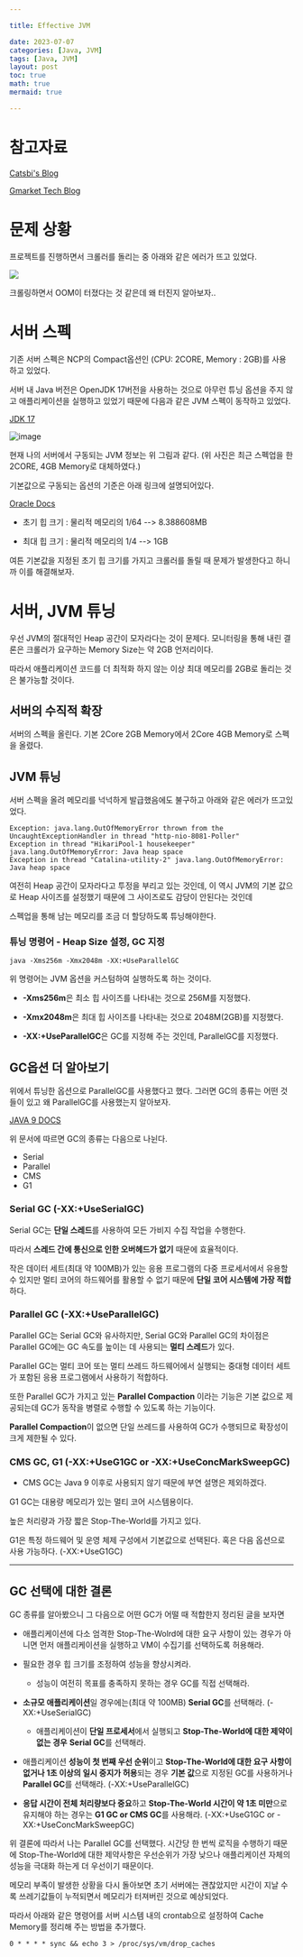 ```yaml
---

title: Effective JVM

date: 2023-07-07
categories: [Java, JVM]
tags: [Java, JVM]
layout: post
toc: true
math: true
mermaid: true

---
```


# 참고자료

[Catsbi's Blog](https://catsbi.oopy.io/3ddf4078-55f0-4fde-9d51-907613a44c0d)

[Gmarket Tech Blog](https://dev.gmarket.com/62)


# 문제 상황

프로젝트를 진행하면서 크롤러를 돌리는 중 아래와 같은 에러가 뜨고 있었다.

![](https://github.com/K-Diger/K-Diger.github.io/assets/60564431/181f8d12-d4b9-4479-9c82-c4f64ee3231a)

크롤링하면서 OOM이 터졌다는 것 같은데 왜 터진지 알아보자..

# 서버 스펙

기존 서버 스펙은 NCP의 Compact옵션인 (CPU: 2CORE, Memory : 2GB)를 사용하고 있었다.

서버 내 Java 버전은 OpenJDK 17버전을 사용하는 것으로 아무런 튜닝 옵션을 주지 않고 애플리케이션을 실행하고 있었기 때문에 다음과 같은 JVM 스펙이 동작하고 있었다.

[JDK 17](https://docs.oracle.com/javase/specs/jvms/se17/html/jvms-2.html)

![image](https://github.com/K-Diger/K-Diger.github.io/assets/60564431/768fd0fa-5052-48fc-acc6-d70a99a8bc5d)

현재 나의 서버에서 구동되는 JVM 정보는 위 그림과 같다. (위 사진은 최근 스펙업을 한 2CORE, 4GB Memory로 대체하였다.)

기본값으로 구동되는 옵션의 기준은 아래 링크에 설명되어있다.

[Oracle Docs](https://www.oracle.com/java/technologies/ergonomics5.html)


- 초기 힙 크기 : 물리적 메모리의 1/64 --> 8.388608MB

- 최대 힙 크기 : 물리적 메모리의 1/4 --> 1GB

여튼 기본값을 지정된 초기 힙 크기를 가지고 크롤러를 돌릴 때 문제가 발생한다고 하니까 이를 해결해보자.


# 서버, JVM 튜닝

우선 JVM의 절대적인 Heap 공간이 모자라다는 것이 문제다. 모니터링을 통해 내린 결론은 크롤러가 요구하는 Memory Size는 약 2GB 언저리이다.

따라서 애플리케이션 코드를 더 최적화 하지 않는 이상 최대 메모리를 2GB로 돌리는 것은 불가능할 것이다.

## 서버의 수직적 확장

서버의 스펙을 올린다. 기본 2Core 2GB Memory에서 2Core 4GB Memory로 스펙을 올렸다.

## JVM 튜닝

서버 스펙을 올려 메모리를 넉넉하게 발급했음에도 불구하고 아래와 같은 에러가 뜨고있었다.

```text
Exception: java.lang.OutOfMemoryError thrown from the UncaughtExceptionHandler in thread "http-nio-8081-Poller"
Exception in thread "HikariPool-1 housekeeper" java.lang.OutOfMemoryError: Java heap space
Exception in thread "Catalina-utility-2" java.lang.OutOfMemoryError: Java heap space
```

여전히 Heap 공간이 모자라다고 투정을 부리고 있는 것인데, 이 역시 JVM의 기본 값으로 Heap 사이즈를 설정했기 때문에 그 사이즈로도 감당이 안된다는 것인데

스펙업을 통해 남는 메모리를 조금 더 할당하도록 튜닝해야한다.

### 튜닝 명령어 - Heap Size 설정, GC 지정

```shell
java -Xms256m -Xmx2048m -XX:+UseParallelGC
```

위 명령어는 JVM 옵션을 커스텀하여 실행하도록 하는 것이다.

- **-Xms256m**은 최소 힙 사이즈를 나타내는 것으로 256M를 지정했다.

- **-Xmx2048m**은 최대 힙 사이즈를 나타내는 것으로 2048M(2GB)를 지정했다.

- **-XX:+UseParallelGC**은 GC를 지정해 주는 것인데, ParallelGC를 지정했다.

## GC옵션 더 알아보기

위에서 튜닝한 옵션으로 ParallelGC를 사용했다고 했다. 그러면 GC의 종류는 어떤 것들이 있고 왜 ParallelGC를 사용했는지 알아보자.

[JAVA 9 DOCS](https://docs.oracle.com/javase/9/gctuning/available-collectors.htm#JSGCT-GUID-C7B19628-27BA-4945-9004-EC0F08C76003)

위 문서에 따르면 GC의 종류는 다음으로 나뉜다.

- Serial
- Parallel
- CMS
- G1

### Serial GC (-XX:+UseSerialGC)

Serial GC는 **단일 스레드**를 사용하여 모든 가비지 수집 작업을 수행한다.

따라서 **스레드 간에 통신으로 인한 오버헤드가 없기** 때문에 효율적이다.

작은 데이터 세트(최대 약 100MB)가 있는 응용 프로그램의 다중 프로세서에서 유용할 수 있지만 멀티 코어의 하드웨어를 활용할 수 없기 때문에 **단일 코어 시스템에 가장 적합**하다.


### Parallel GC (-XX:+UseParallelGC)

Parallel GC는 Serial GC와 유사하지만, Serial GC와 Parallel GC의 차이점은 Parallel GC에는 GC 속도를 높이는 데 사용되는 **멀티 스레드**가 있다.

Parallel GC는 멀티 코어 또는 멀티 쓰레드 하드웨어에서 실행되는 중대형 데이터 세트가 포함된 응용 프로그램에서 사용하기 적합하다.

또한 Parallel GC가 가지고 있는 **Parallel Compaction** 이라는 기능은 기본 값으로 제공되는데 GC가 동작을 병렬로 수행할 수 있도록 하는 기능이다.

**Parallel Compaction**이 없으면 단일 쓰레드를 사용하여 GC가 수행되므로 확장성이 크게 제한될 수 있다.

### CMS<Concurrent Mark Sweep> GC, G1<Garbage-First> (-XX:+UseG1GC or -XX:+UseConcMarkSweepGC)

- CMS GC는 Java 9 이후로 사용되지 않기 때문에 부연 설명은 제외하겠다.

G1 GC는 대용량 메모리가 있는 멀티 코어 시스템용이다.

높은 처리량과 가장 짧은 Stop-The-World를 가지고 있다.

G1은 특정 하드웨어 및 운영 체제 구성에서 기본값으로 선택된다. 혹은 다음 옵션으로 사용 가능하다. (-XX:+UseG1GC)

---

## GC 선택에 대한 결론

GC 종류를 알아봤으니 그 다음으로 어떤 GC가 어떨 때 적합한지 정리된 글을 보자면

- 애플리케이션에 다소 엄격한 Stop-The-Wolrd에 대한 요구 사항이 있는 경우가 아니면 먼저 애플리케이션을 실행하고 VM이 수집기를 선택하도록 허용해라.

- 필요한 경우 힙 크기를 조정하여 성능을 향상시켜라.
  - 성능이 여전히 목표를 충족하지 못하는 경우 GC를 직접 선택해라.

- **소규모 애플리케이션**일 경우에는(최대 약 100MB) **Serial GC**를 선택해라. (-XX:+UseSerialGC)
  - 애플리케이션이 **단일 프로세서**에서 실행되고 **Stop-The-World에 대한 제약이 없는 경우** **Serial GC**를 선택해라.

- 애플리케이션 **성능이 첫 번째 우선 순위**이고 **Stop-The-World에 대한 요구 사항이 없거나 1초 이상의 일시 중지가 허용**되는 경우 **기본 값**으로 지정된 GC를 사용하거나 **Parallel GC**를 선택해라. (-XX:+UseParallelGC)

- **응답 시간이 전체 처리량보다 중요**하고 **Stop-The-World 시간이 약 1초 미만**으로 유지해야 하는 경우는 **G1 GC or CMS GC**를 사용해라. (-XX:+UseG1GC or -XX:+UseConcMarkSweepGC)

위 결론에 따라서 나는 Parallel GC를 선택했다. 시간당 한 번씩 로직을 수행하기 때문에 Stop-The-World에 대한 제약사항은 우선순위가 가장 낮으나 애플리케이션 자체의 성능을 극대화 하는게 더 우선이기 때문이다.

메모리 부족이 발생한 상황을 다시 돌아보면 초기 서버에는 괜찮았지만 시간이 지날 수록 쓰레기값들이 누적되면서 메모리가 터져버린 것으로 예상되었다.

따라서 아래와 같은 명령어를 서버 시스템 내의 crontab으로 설정하여 Cache Memory를 정리해 주는 방법을 추가했다.

```shell
0 * * * * sync && echo 3 > /proc/sys/vm/drop_caches
```
